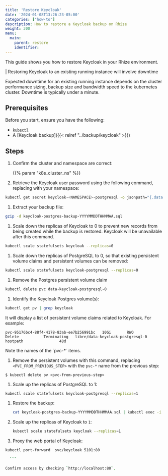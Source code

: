 ```yaml
---
title: 'Restore Keycloak'
date: '2024-01-08T13:26:23-05:00'
categories: ["how-to"]
description: How to restore a Keycloak backup on Rhize
weight: 300
menu:
  main:
    parent: restore
    identifier:
---
```


This guide shows you how to restore Keycloak in your Rhize environment.

| Restoring Keycloak to an existing running instance will involve downtime

Expected downtime for an existing running instance depends on the cluster performance sizing, backup size and bandwidth speed to the kubernetes cluster. Downtime is typically under a minute.

## Prerequisites

Before you start, ensure you have the following:

- [`kubectl`](https://kubernetes.io/docs/tasks/tools/)
- A [Keycloak backup]({{< relref "../backup/keycloak" >}})

## Steps

1. Confirm the cluster and namespace are correct:

    {{% param "k8s_cluster_ns" %}}

1. Retrieve the Keycloak user password using the following command, replacing <NAMESPACE> with your namespace:

  ```bash
  kubectl get secret keycloak-<NAMESPACE>-postgresql -o jsonpath="{.data.postgres-password}" | base64 --decode
  ```

1. Extract your backup file:

  ```bash
  gzip -d keycloak-postgres-backup-YYYYMMDDTHHMMAA.sql
  ```

1. Scale down the replicas of Keycloak to 0 to prevent new records from being created while the backup is restored. Keycloak will be unavailable after this command.

  ```bash
  kubectl scale statefulsets keycloak --replicas=0
  ```

1. Scale down the replicas of PostgreSQL to 0, so that existing persistent volume claims and persistent volumes can be removed:

  ```bash
  kubectl scale statefulsets keycloak-postgresql --replicas=0
  ```

1. Remove the Postgres persistent volume claim

  ```bash
  kubectl delete pvc data-keycloak-postgresql-0
  ```

1. Identify the Keycloak Postgres volume(s):

  ```bash
  kubectl get pv | grep keycloak
  ```

  It will display a list of persistent volume claims related to Keycloak. For example:
  ```
  pvc-95176bc4-88f4-4178-83ab-ee7b256991bc   10Gi       RWO            Delete           Terminating   libre/data-keycloak-postgresql-0   hostpath                48d
  ```

   Note the names of the ´pvc-*` items.

1. Remove the persistent volumes with this command,  replacing `<PVC_FROM_PREVIOUS_STEP>` with the `pvc-*` name  from the previous step:

  ```
  $ kubectl delete pv <pvc-from-previous-step>
  ```

1. Scale up the replicas of PostgreSQL to 1:

  ```bash
  kubectl scale statefulsets keycloak-postgresql --replicas=1
  ```

1. Restore the backup:
     
     ```bash
     cat keycloak-postgres-backup-YYYYMMDDTHHMMAA.sql | kubectl exec -i keycloak-postgresql-0 -- psql postgresql://postgres:<your-postgres-password>@localhost:5432 -U postgres
     ```

1. Scale up the replicas of Keycloak to `1`:

    ```bash
    kubectl scale statefulsets keycloak --replicas=1
    ```

1. Proxy the web portal of Keycloak:

  ```bash
  kubectl port-forward  svc/keycloak 5101:80

    ```
  
  Confirm access by checking `http://localhost:80`.

